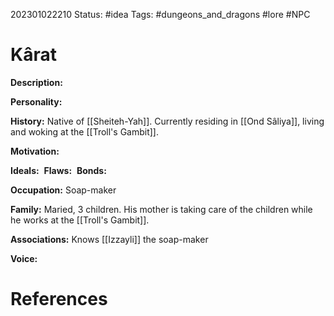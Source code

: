 202301022210
Status: #idea
Tags: #dungeons_and_dragons #lore #NPC 

# Kârat
**Description:** 

**Personality:** 

**History:** Native of [[Sheiteh-Yah]]. Currently residing in [[Ond Sâliya]], living and woking at the [[Troll's Gambit]].

**Motivation:** 

**Ideals:** 
**Flaws:** 
**Bonds:** 

**Occupation:** Soap-maker

**Family:** Maried, 3 children. His mother is taking care of the children while he works at the [[Troll's Gambit]].

**Associations:** Knows [[Izzayli]] the soap-maker

**Voice:** 



# References